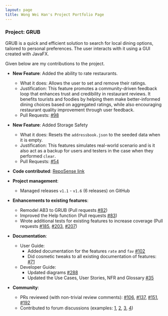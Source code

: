 ```yaml
---
layout: page
title: Wong Wei Han's Project Portfolio Page
---
```


### Project: GRUB

GRUB is a quick and efficient solution to search for local dining options, tailored to personal preferences. The user interacts with it using a GUI created with JavaFX.

Given below are my contributions to the project.

* **New Feature**: Added the ability to rate restaurants.
  * What it does: Allows the user to set and remove their ratings.
  * Justification: This feature promotes a community-driven feedback loop that enhances trust and credibility in restaurant reviews. It benefits tourists and foodies by helping them make better-informed dining choices based on aggregated ratings, while also encouraging restaurant quality improvement through user feedback.
  * Pull Requests: [\#98](https://github.com/AY2425S1-CS2103-F12-3/tp/pull/98)

* **New Feature**: Added Storage Safety
  * What it does: Resets the `addressbook.json` to the seeded data when it is empty.
  * Justification: This features simulates real-world scenario and is it also act as a backup for users and testers in the case when they performed `clear`.
  * Pull Requests: [\#54](https://github.com/AY2425S1-CS2103-F12-3/tp/pull/54)

* **Code contributed**: [RepoSense link](https://nus-cs2103-ay2425s1.github.io/tp-dashboard/?search=&sort=groupTitle&sortWithin=title&timeframe=commit&mergegroup=&groupSelect=groupByRepos&breakdown=true&checkedFileTypes=docs~functional-code~test-code~other&since=2024-09-20&tabOpen=true&tabType=authorship&tabAuthor=WeiHanWong&tabRepo=AY2425S1-CS2103-F12-3%2Ftp%5Bmaster%5D&authorshipIsMergeGroup=false&authorshipFileTypes=docs~functional-code~test-code~other&authorshipIsBinaryFileTypeChecked=false&authorshipIsIgnoredFilesChecked=false)

* **Project management**:
  * Managed releases `v1.1` - `v1.6` (6 releases) on GitHub

* **Enhancements to existing features**:
  * Remodel AB3 to GRUB (Pull requests [\#82](https://github.com/AY2425S1-CS2103-F12-3/tp/pull/82))
  * Improved the Help function (Pull requests  [\#83](https://github.com/AY2425S1-CS2103-F12-3/tp/pull/83))
  * Wrote additional tests for existing features to increase coverage (Pull requests [\#185](https://github.com/AY2425S1-CS2103-F12-3/tp/pull/185), [\#203](https://github.com/AY2425S1-CS2103-F12-3/tp/pull/203), [\#207](https://github.com/AY2425S1-CS2103-F12-3/tp/pull/207))

* **Documentation**:
  * User Guide:
    * Added documentation for the features `rate` and `fav` [\#102](https://github.com/AY2425S1-CS2103-F12-3/tp/pull/102)
    * Did cosmetic tweaks to all existing documentation of features: [\#71](https://github.com/AY2425S1-CS2103-F12-3/tp/pull/71)
  * Developer Guide:
    * Updated diagrams [\#288](https://github.com/AY2425S1-CS2103-F12-3/tp/pull/288)
    * Updated the Use Cases, User Stories, NFR and Glossary [\#35](https://github.com/AY2425S1-CS2103-F12-3/tp/pull/35)

* **Community**:
  * PRs reviewed (with non-trivial review comments): [\#106](https://github.com/AY2425S1-CS2103-F12-3/tp/pull/106), [\#137](https://github.com/AY2425S1-CS2103-F12-3/tp/pull/137), [\#151](https://github.com/AY2425S1-CS2103-F12-3/tp/pull/151), [\#192](https://github.com/AY2425S1-CS2103-F12-3/tp/pull/192)
  * Contributed to forum discussions (examples: [1](https://github.com/nus-cs2103-AY2425S1/forum/issues/49#issuecomment-2308357982), [2](https://github.com/nus-cs2103-AY2425S1/forum/issues/50#issuecomment-2308361952), [3](https://github.com/nus-cs2103-AY2425S1/forum/issues/51#issuecomment-2308392882), [4](https://github.com/nus-cs2103-AY2425S1/forum/issues/187#issuecomment-2326196123))
